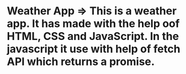 # Weather App => This is a weather app. It has made with the help oof HTML, CSS and JavaScript. In the javascript it use with help of fetch API which returns a promise.
